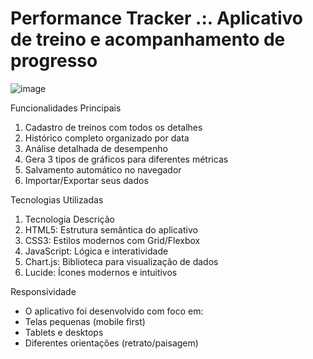 # Performance Tracker .:. Aplicativo de treino e acompanhamento de progresso

![image](https://github.com/user-attachments/assets/bb37ad67-8ba5-4405-ace5-66d06b3dbbad)

Funcionalidades Principais
1) Cadastro de treinos com todos os detalhes
2) Histórico completo organizado por data
3) Análise detalhada de desempenho
4) Gera 3 tipos de gráficos para diferentes métricas
5) Salvamento automático no navegador
6) Importar/Exportar seus dados

Tecnologias Utilizadas
1) Tecnologia	Descrição
2) HTML5:	Estrutura semântica do aplicativo
3) CSS3: Estilos modernos com Grid/Flexbox
4) JavaScript: Lógica e interatividade
5) Chart.js: Biblioteca para visualização de dados
6) Lucide: Ícones modernos e intuitivos

Responsividade
- O aplicativo foi desenvolvido com foco em:
- Telas pequenas (mobile first)
- Tablets e desktops
- Diferentes orientações (retrato/paisagem)
